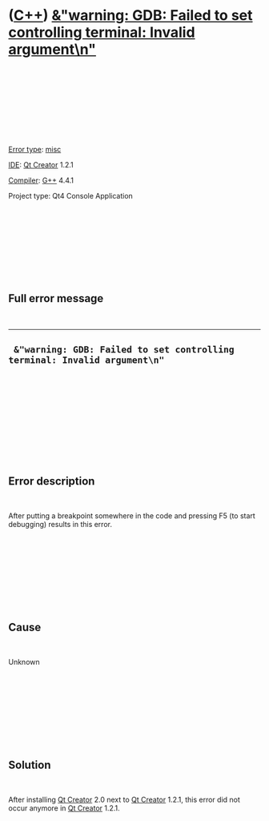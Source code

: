 



 

 

 

 

 

([C++](Cpp.md)) [&"warning: GDB: Failed to set controlling terminal: Invalid argument\\n"](CppMiscErrorGdbFailedToSetControllingTerminal.md)
==============================================================================================================================================

 

 

 

 

 

[Error type](CppError.md): [misc](CppMiscError.md)

[IDE](CppIde.md): [Qt Creator](CppQt.md) 1.2.1

[Compiler](CppCompiler.md): [G++](CppGpp.md) 4.4.1

Project type: Qt4 Console Application

 

 

 

 

 

Full error message
------------------

 

  ----------------------------------------------------------------------------
  ` &"warning: GDB: Failed to set controlling terminal: Invalid argument\n"`
  ----------------------------------------------------------------------------

 

 

 

 

 

 

Error description
-----------------

 

After putting a breakpoint somewhere in the code and pressing F5 (to
start debugging) results in this error.

 

 

 

 

 

Cause
-----

 

Unknown

 

 

 

 

 

Solution
--------

 

After installing [Qt Creator](CppQt.md) 2.0 next to [Qt
Creator](CppQt.md) 1.2.1, this error did not occur anymore in [Qt
Creator](CppQt.md) 1.2.1.

 

 

 

 

 





 



